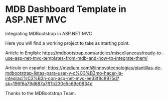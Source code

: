 # MDB Dashboard Template in ASP.NET MVC

Integrating MDBootstrap in ASP.NET MVC

Here you will find a working project to take as starting point.

Article in English: https://mdbootstrap.com/articles/miscellaneous/ready-to-use-asp-net-mvc-templates-from-mdb-and-how-to-integrate-them/

Artículo en español: https://medium.com/@innovotecnologias/plantillas-de-mdbootstrap-listas-para-usar-y-c%C3%B3mo-hacer-la-integraci%C3%B3n-con-asp-net-mvc-ee33f8c8975d?sk=196f6a79d687a7ff1b230e5c69e0634d

Thanks to the MDBootstrap Team.
